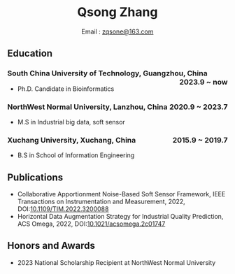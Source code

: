 <center>
     <h1>Qsong Zhang</h1>
     <div>
         <span>
             Email : <a href="mailto:example@example.com">zqsone@163.com</a>
         </span>
     </div>
 </center>

## Education

### South China University of Technology, Guangzhou, China <span class="right" style="float:right">2023.9 ~ now</span>

- Ph.D. Candidate in Bioinformatics

### NorthWest Normal University, Lanzhou, China <span class="right" style="float:right">2020.9 ~ 2023.7</span>

- M.S in Industrial big data, soft sensor

### Xuchang University, Xuchang, China <span class="right" style="float:right">2015.9 ~ 2019.7</span>

- B.S in School of Information Engineering

## Publications

- Collaborative Apportionment Noise-Based Soft Sensor Framework, IEEE Transactions on Instrumentation and Measurement, 2022, DOI:[10.1109/TIM.2022.3200088](https://ieeexplore.ieee.org/document/9862994)
- Horizontal Data Augmentation Strategy for Industrial Quality Prediction, ACS Omega, 2022, DOI:[10.1021/acsomega.2c01747](https://pubs.acs.org/doi/10.1021/acsomega.2c01747)

## Honors and Awards

- 2023 National Scholarship Recipient at NorthWest Normal University




